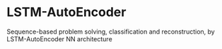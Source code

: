 # LSTM-AutoEncoder
Sequence-based problem solving, classification and reconstruction, by LSTM-AutoEncoder NN architecture
